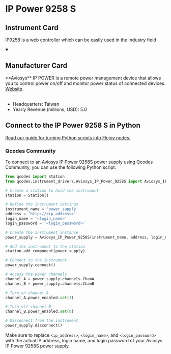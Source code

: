 
# IP Power 9258 S

## Instrument Card

IP9258 is a web controller which can be easily used in the industry field

<details open>
<summary><h2>Manufacturer Card</h2></summary>
**Aviosys** IP POWER is a remote power management device that allows you to control power on/off and monitor power status of connected devices. <a href=https://www.aviosys.com/>Website</a>.
<br></br>
<ul>
  <li>Headquarters: Taiwan</li>
  <li>Yearly Revenue (millions, USD): 5.0</li>
</ul>
</details>

## Connect to the IP Power 9258 S in Python

[Read our guide for turning Python scripts into Flojoy nodes.](https://docs.flojoy.ai/custom-nodes/creating-custom-node/)


### Qcodes Community

To connect to an Aviosys IP Power 9258S power supply using Qcodes Community, you can use the following Python script:

```python
from qcodes import Station
from qcodes.instrument_drivers.Aviosys_IP_Power_9258S import Aviosys_IP_Power_9258S

# Create a station to hold the instrument
station = Station()

# Define the instrument settings
instrument_name = 'power_supply'
address = 'http://<ip_address>'
login_name = '<login_name>'
login_password = '<login_password>'

# Create the instrument instance
power_supply = Aviosys_IP_Power_9258S(instrument_name, address, login_name, login_password)

# Add the instrument to the station
station.add_component(power_supply)

# Connect to the instrument
power_supply.connect()

# Access the power channels
channel_A = power_supply.channels.ChanA
channel_B = power_supply.channels.ChanB

# Turn on channel A
channel_A.power_enabled.set(1)

# Turn off channel B
channel_B.power_enabled.set(0)

# Disconnect from the instrument
power_supply.disconnect()
```

Make sure to replace `<ip_address>`, `<login_name>`, and `<login_password>` with the actual IP address, login name, and login password of your Aviosys IP Power 9258S power supply.

